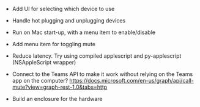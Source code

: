 * Add UI for selecting which device to use

* Handle hot plugging and unplugging devices

* Run on Mac start-up, with a menu item to enable/disable

* Add menu item for toggling mute

* Reduce latency. Try using compiled applescript and
  py-applescript (NSAppleScript wrapper)

* Connect to the Teams API to make it work without relying on the Teams app on the computer?
  https://docs.microsoft.com/en-us/graph/api/call-mute?view=graph-rest-1.0&tabs=http

* Build an enclosure for the hardware
